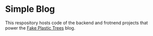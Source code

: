 # Simple Blog

This respository hosts code of the backend and frotnend projects that power the [Fake Plastic Trees](https://fakeplastictrees.ee/) blog.
